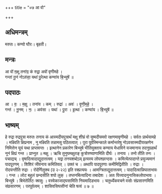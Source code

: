 +++
title = "०७ आ वो"

+++
## अधिमन्त्रम्
मरुतः। कण्वो घौरः। बृहती।

## मन्त्रः
आ वो॑ म॒क्षू तना॑य॒ कं रुद्रा॒ अवो॑ वृणीमहे ।  
गन्ता॑ नू॒नं नोऽव॑सा॒ यथा॑ पु॒रेत्था कण्वा॑य बि॒भ्युषे॑ ॥

## पदपाठः
आ । वः॒ । म॒क्षु । तना॑य । कम् । रुद्राः॑ । अवः॑ । वृ॒णी॒म॒हे॒ ।  
गन्त॑ । नू॒नम् । नः॒ । अव॑सा । यथा॑ । पु॒रा । इ॒त्था । कण्वा॑य । बि॒भ्युषे॑ ॥

## भाष्यम्
हे रुद्रा रुद्रपुत्रा मरुतः तनाय कं आस्मदीयपुत्रार्थं मक्षु शीघ्रं वो युष्मदीयमवो रक्षणमावृणीमहे । सर्वतः प्रार्थयामहे । मक्ष्विति क्षिप्रनाम , नु मक्ष्विति तन्नामसु पठितत्वात् । पुरा पूर्वस्मिन्काले कर्मान्तरेषु नोऽवसास्मदीयरक्षणेन निमित्तेन यूयं यथा प्राप्तवन्तः । इत्थानेन प्रकारेण बिभ्युषे भीतियुक्ताय कण्वाय मेधाविने यजमानाय तदनुग्रहार्थं नूनं क्षिप्रं गन्त । प्राप्नुत ॥ मक्षु । ऋचि तुनुघमक्षुतङ् कुत्रोरुष्याणामिति दीर्घः । तनाय । तनो तीति तनः । पचाद्यच् । वृषादित्वादाद्युदात्तत्वम् । यद्वा तनयशब्देऽय् इत्यस्य लोपश्छान्दसः । कमित्येत्पादान्ते प्रयुज्यमानं पादपूरणम् । शिशिरं जीवनाय कमितिवत् । उक्तं च । अथापि पादपूरणाः कमीमिद्वितीति । रुद्राः । रोदयन्तीति रुद्राः । रोदेर्णिलुक्च (उ २-२२) इति रक्प्रत्ययः । आमन्त्रिताद्युदात्तत्वम् । पादादित्वान्निघाताभावः । गन्त । लोट बहुलं छन्दसीति शपो लुक् । तप्तनबित्यादिना तबादेशः । अतः पित्त्वादनुनासिकलोपाभावः । बिभ्युषे । बिभेतेर्लिटः क्वसुः । वस्वेकाजाद्घसामिति नियमादिडभावः । चतुर्थ्येकवचने वसोः संप्रसारणमिति संप्रसारणम् । परपूर्वत्वम् । शासिवसिघसीनां चेति षत्वं ॥ ७ ॥
